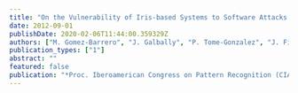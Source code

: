 ```yaml
---
title: "On the Vulnerability of Iris-based Systems to Software Attacks based on Genetic Algorithms"
date: 2012-09-01
publishDate: 2020-02-06T11:44:00.359329Z
authors: ["M. Gomez-Barrero", "J. Galbally", "P. Tome-Gonzalez", "J. Fierrez"]
publication_types: ["1"]
abstract: ""
featured: false
publication: "*Proc. Iberoamerican Congress on Pattern Recognition (CIARP)*"
---
```


